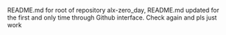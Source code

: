 README.md for root of repository alx-zero_day, 
README.md updated for the first and only time through Github interface. Check again and pls just work

